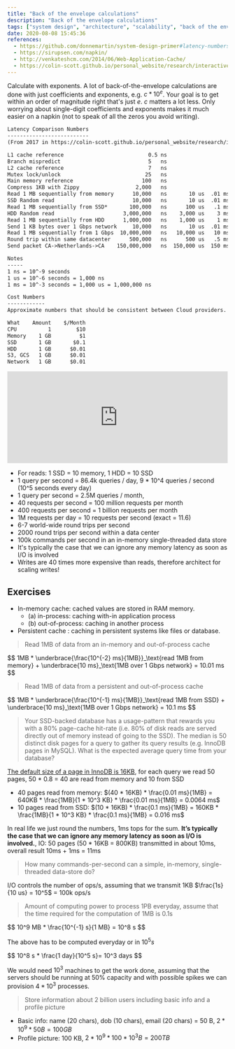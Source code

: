 ```yaml
---
title: "Back of the envelope calculations"
description: "Back of the envelope calculations"
tags: ["system design", "architecture", "scalability", "back of the envelope"]
date: 2020-08-08 15:45:36
references:
  - https://github.com/donnemartin/system-design-primer#latency-numbers-every-programmer-should-know
  - https://sirupsen.com/napkin/
  - http://venkateshcm.com/2014/06/Web-Application-Cache/
  - https://colin-scott.github.io/personal_website/research/interactive_latency.html
---
```


Calculate with exponents. A lot of back-of-the-envelope calculations are done with just coefficients and exponents, e.g. $c * 10^e$.
Your goal is to get within an order of magnitude right that's just $e$. $c$ matters a lot less.
Only worrying about single-digit coefficients and exponents makes it much easier on a napkin (not to speak of all the zeros you avoid writing).

```markdown
Latency Comparison Numbers
--------------------------
(From 2017 in https://colin-scott.github.io/personal_website/research/interactive_latency.html)

L1 cache reference                           0.5 ns
Branch mispredict                            5   ns
L2 cache reference                           7   ns                      14x L1 cache
Mutex lock/unlock                           25   ns
Main memory reference                      100   ns                      20x L2 cache, 200x L1 cache
Compress 1KB with Zippy                  2,000   ns
Read 1 MB sequentially from memory      10,000   ns       10 us  .01 ms  10^-2 ms
SSD Random read                         10,000   ns       10 us  .01 ms
Read 1 MB sequentially from SSD*       100,000   ns      100 us   .1 ms  10^-1 ms
HDD Random read                      3,000,000   ns    3,000 us    3 ms
Read 1 MB sequentially from HDD      1,000,000   ns    1,000 us    1 ms  10^0  ms
Send 1 KB bytes over 1 Gbps network     10,000   ns       10 us  .01 ms
Read 1 MB sequentially from 1 Gbps  10,000,000   ns   10,000 us   10 ms
Round trip within same datacenter      500,000   ns      500 us   .5 ms
Send packet CA->Netherlands->CA    150,000,000   ns  150,000 us  150 ms

Notes
-----
1 ns = 10^-9 seconds
1 us = 10^-6 seconds = 1,000 ns
1 ms = 10^-3 seconds = 1,000 us = 1,000,000 ns

Cost Numbers
------------
Approximate numbers that should be consistent between Cloud providers.

What	Amount	  $/Month
CPU          1	      $10
Memory	  1 GB	       $1
SSD	      1 GB	     $0.1
HDD  	  1 GB	    $0.01
S3, GCS   1 GB	    $0.01
Network	  1 GB	    $0.01
```

<iframe src="https://instacalc.com/53733/embed" width="100%" height="210" frameborder="0"></iframe>

- For reads: 1 SSD = 10 memory, 1 HDD = 10 SSD
- 1 query per second = 86.4k queries / day, 9 * 10^4 queries / second (10^5 seconds every day)
- 1 query per second = 2.5M queries / month, 
- 40 requests per second = 100 million requests per month
- 400 requests per second = 1 billion requests per month
- 1M requests per day = 10 requests per second (exact = 11.6)
- 6-7 world-wide round trips per second
- 2000 round trips per second within a data center
- 100k commands per second in an in-memory single-threaded data store
- It's typically the case that we can ignore any memory latency as soon as I/O is involved
- Writes are 40 times more expensive than reads, therefore architect for scaling writes!

## Exercises

- In-memory cache: cached values are stored in RAM memory.
  - (a) in-process: caching with-in application process
  - (b) out-of-process: caching in another process
- Persistent cache : caching in persistent systems like files or database.

> Read 1MB of data from an in-memory and out-of-process cache

<div>$$
1MB * \underbrace{\frac{10^{-2} ms}{1MB}}_\text{read 1MB from memory} + \underbrace{10 ms}_\text{1MB over 1 Gbps network} = 10.01 ms
$$</div>

> Read 1MB of data from a persistent and out-of-process cache

<div>$$
1MB * \underbrace{\frac{10^{-1} ms}{1MB}}_\text{read 1MB from SSD} + \underbrace{10 ms}_\text{1MB over 1 Gbps network} = 10.1 ms
$$</div>

> Your SSD-backed database has a usage-pattern that rewards you with a 80% page-cache hit-rate
 (i.e. 80% of disk reads are served directly out of memory instead of going to the SSD).
 The median is 50 distinct disk pages for a query to gather its query results (e.g. InnoDB pages in MySQL).
  What is the expected average query time from your database?

[The default size of a page in InnoDB is 16KB](https://www.percona.com/blog/2006/06/04/innodb-page-size/),
for each query we read 50 pages, 50 * 0.8 = 40 are read from memory and 10 from SSD

- 40 pages read from memory: $(40 * 16KB) * \frac{0.01 ms}{1MB} = 640KB * \frac{1MB}{1 * 10^3 KB} * \frac{0.01 ms}{1MB} = 0.0064 ms$
- 10 pages read from SSD: $(10 * 16KB) * \frac{0.1 ms}{1MB} = 160KB * \frac{1MB}{1 * 10^3 KB} * \frac{0.1 ms}{1MB} = 0.016 ms$

In real life we just round the numbers, 1ms tops for the sum. **It’s typically the case that we can ignore any memory latency as soon as I/O is involved.**,
IO: 50 pages (50 * 16KB = 800KB) transmitted in about 10ms, overall result 10ms + 1ms = 11ms

> How many commands-per-second can a simple, in-memory, single-threaded data-store do?

I/O controls the number of ops/s, assuming that we transmit 1KB $\frac{1s}{10 us} = 10^5$ = 100k ops/s

> Amount of computing power to process 1PB everyday, assume that the time required for the computation of 1MB is 0.1s

<div>$$
10^9 MB * \frac{10^{-1} s}{1 MB} = 10^8 s
$$</div>

The above has to be computed everyday or in $10^5 s$

<div>$$
10^8 s * \frac{1 day}{10^5 s}= 10^3 days
$$</div>

We would need $10^3$ machines to get the work done, assuming that the servers should be running at 50% capacity and 
with possible spikes we can provision $4 * 10^3$ processes.

> Store information about 2 billion users including basic info and a profile picture

- Basic info: name (20 chars), dob (10 chars), email (20 chars) = 50 B, $2 * 10^9 * 50 B = 100 GB$
- Profile picture: 100 KB, $2 * 10^9 * 100 * 10^3 B = 200 TB$